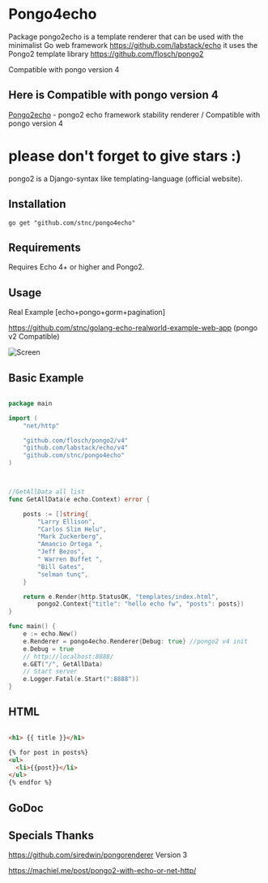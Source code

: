 Pongo4echo
=========

Package pongo2echo is a template renderer that can be used with the minimalist Go web framework
https://github.com/labstack/echo it uses the Pongo2 template library
https://github.com/flosch/pongo2

Compatible with pongo version 4

## Here is Compatible with pongo version 4
 [Pongo2echo](https://github.com/stnc/pongo2echo) - pongo2 echo framework stability renderer / Compatible with pongo version 4

# please don't forget to give stars :)

pongo2 is a Django-syntax like templating-language (official website).

## Installation  

`go get "github.com/stnc/pongo4echo"`

Requirements
------------

Requires Echo 4+ or higher and Pongo2.

Usage
-----

Real Example [echo+pongo+gorm+pagination]

https://github.com/stnc/golang-echo-realworld-example-web-app (pongo v2 Compatible)

![Screen](https://raw.githubusercontent.com/stnc/pongo2echo/master/example/echoScreen.png)
 
Basic Example
-------------

```go

package main

import (
	"net/http"

	"github.com/flosch/pongo2/v4"
	"github.com/labstack/echo/v4"
	"github.com/stnc/pongo4echo"
)



//GetAllData all list
func GetAllData(e echo.Context) error {

	posts := []string{
		"Larry Ellison",
		"Carlos Slim Helu",
		"Mark Zuckerberg",
		"Amancio Ortega ",
		"Jeff Bezos",
		" Warren Buffet ",
		"Bill Gates",
		"selman tunç",
	}

	return e.Render(http.StatusOK, "templates/index.html",
		pongo2.Context{"title": "hello echo fw", "posts": posts})
}

func main() {
	e := echo.New()
	e.Renderer = pongo4echo.Renderer{Debug: true} //pongo2 v4 init
	e.Debug = true
	// http://localhost:8888/
	e.GET("/", GetAllData)
	// Start server
	e.Logger.Fatal(e.Start(":8888"))
}


```

HTML 
----------------


```html

<h1> {{ title }}</h1>

{% for post in posts%}
<ul>
  <li>{{post}}</li>
</ul>
{% endfor %}

```


GoDoc
-----


Specials Thanks
-----

https://github.com/siredwin/pongorenderer Version 3

https://machiel.me/post/pongo2-with-echo-or-net-http/
